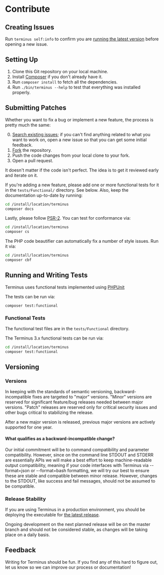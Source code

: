 Contribute
==========

Creating Issues
---------------

Run `terminus self:info` to confirm you are [running the latest version](https://github.com/pantheon-systems/terminus/releases) before opening a new issue.

Setting Up
----------

1. Clone this Git repository on your local machine.
2. Install [Composer](https://getcomposer.org/) if you don't already have it.
3. Run `composer install` to fetch all the dependencies.
4. Run `./bin/terminus --help` to test that everything was installed properly.

Submitting Patches
------------------

Whether you want to fix a bug or implement a new feature, the process is pretty much the same:

0. [Search existing issues](https://github.com/pantheon-systems/terminus/issues); if you can't find anything related to what you want to work on, open a new issue so that you can get some initial feedback.
1. [Fork](https://github.com/pantheon-systems/terminus/fork) the repository.
2. Push the code changes from your local clone to your fork.
3. Open a pull request.

It doesn't matter if the code isn't perfect. The idea is to get it reviewed early and iterate on it.

If you're adding a new feature, please add one or more functional tests for it in the `tests/Functional/` directory. See below. Also, keep the documentation up-to-date by running:

  ```bash
  cd /install/location/terminus
  composer docs
  ```


Lastly, please follow [PSR-2](http://www.php-fig.org/psr/psr-2/).  You can test for conformance via:
  ```bash
  cd /install/location/terminus
  composer cs
  ```
The PHP code beautifier can automatically fix a number of style issues. Run it via:
  ```bash
  cd /install/location/terminus
  composer cbf
  ```

Running and Writing Tests
-------------------------

Terminus uses functional tests implemented using [PHPUnit](http://phpunit.de/)

The tests can be run via:

`composer test:functional`

### Functional Tests

The functional test files are in the `tests/Functional` directory.

The Terminus 3.x functional tests can be run via:

  ```bash
  cd /install/location/terminus
  composer test:functional
  ```


Versioning
----------

### Versions

In keeping with the standards of semantic versioning, backward-incompatible fixes are targeted to "major" versions. "Minor" versions are reserved for significant feature/bug releases needed between major versions. "Patch" releases are reserved only for critical security issues and other bugs critical to stabilizing the release.

After a new major version is released, previous major versions are actively supported for one year.

#### What qualifies as a backward-incompatible change?

Our initial commitment will be to command compatibility and parameter compatibility. However, since on the command line STDOUT and STDERR are essentially APIs we will make a best effort to keep machine-readable output compatibility, meaning if your code interfaces with Terminus via --format=json or --format=bash formatting, we will try our best to ensure these are stable and compatible between minor release. However, changes to the STDOUT, like success and fail messages, should not be assumed to be compatible.

### Release Stability

If you are using Terminus in a production environment, you should be deploying the executable for [the latest release](https://github.com/pantheon-systems/terminus/releases).

Ongoing development on the next planned release will be on the master branch and should not be considered stable, as changes will be taking place on a daily basis.

Feedback
--------

Writing for Terminus should be fun. If you find any of this hard to figure out, let us know so we can improve our process or documentation!
